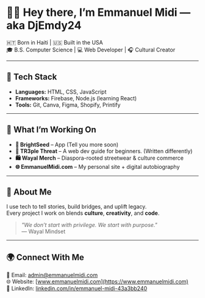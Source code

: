 # 👋🏽 Hey there, I’m Emmanuel Midi — aka DjEmdy24

🇭🇹 Born in Haiti | 🇺🇸 Built in the USA  
🎓 B.S. Computer Science | 💻 Web Developer | 🎧 Cultural Creator  

---

## 🔧 Tech Stack
- **Languages:** HTML, CSS, JavaScript
- **Frameworks:** Firebase, Node.js (learning React)
- **Tools:** Git, Canva, Figma, Shopify, Printify

---

## 🚀 What I’m Working On
- **🌱 BrightSeed** – App (Tell you more soon)
- **📘 TR3ple Threat** – A web dev guide for beginners. (Written differently) 
- **🛍️ Wayal Merch** – Diaspora-rooted streetwear & culture commerce  
- **🌐 EmmanuelMidi.com** – My personal site + digital autobiography

---

## 🧠 About Me
I use tech to tell stories, build bridges, and uplift legacy.  
Every project I work on blends **culture**, **creativity**, and **code**.

> *"We don’t start with privilege. We start with purpose."*  
> — Wayal Mindset

---

## 🌍 Connect With Me
📧 Email: admin@emmanuelmidi.com  
🌐 Website: [www.emmanuelmidi.com](https://www.emmanuelmidi.com)  
🔗 LinkedIn: [linkedin.com/in/emmanuel-midi-43a3bb240](https://linkedin.com/in/emmanuel-midi-43a3bb240)

